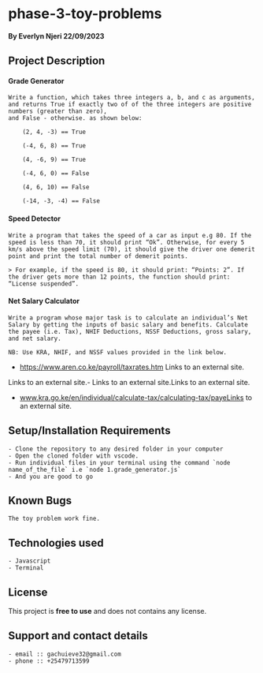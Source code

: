 # phase-3-toy-problems

#### **By Everlyn Njeri 22/09/2023**
## Project Description
#### Grade Generator
    Write a function, which takes three integers a, b, and c as arguments, 
    and returns True if exactly two of of the three integers are positive numbers (greater than zero), 
    and False - otherwise. as shown below: 

        (2, 4, -3) == True

        (-4, 6, 8) == True

        (4, -6, 9) == True

        (-4, 6, 0) == False

        (4, 6, 10) == False

        (-14, -3, -4) == False
#### Speed Detector 
    Write a program that takes the speed of a car as input e.g 80. If the speed is less than 70, it should print “Ok”. Otherwise, for every 5 km/s above the speed limit (70), it should give the driver one demerit point and print the total number of demerit points.

    > For example, if the speed is 80, it should print: “Points: 2”. If the driver gets more than 12 points, the function should print: “License suspended”.

#### Net Salary Calculator
    Write a program whose major task is to calculate an individual’s Net Salary by getting the inputs of basic salary and benefits. Calculate the payee (i.e. Tax), NHIF Deductions, NSSF Deductions, gross salary, and net salary. 

    NB: Use KRA, NHIF, and NSSF values provided in the link below.

   - https://www.aren.co.ke/payroll/taxrates.htm Links to an external site.

   Links to an external site.-  Links to an external site.Links to an external site.

  - www.kra.go.ke/en/individual/calculate-tax/calculating-tax/payeLinks to an external site.


## Setup/Installation Requirements
    - Clone the repository to any desired folder in your computer
    - Open the cloned folder with vscode.
    - Run individual files in your terminal using the command `node name_of_the_file` i.e `node 1.grade_generator.js`
    - And you are good to go
   

## Known Bugs
    The toy problem work fine.

## Technologies used
    - Javascript
    - Terminal
## License
   This project is **free to use** and does not contains any license.
## Support and contact details
    - email :: gachuieve32@gmail.com
    - phone :: +25479713599
